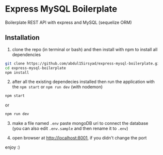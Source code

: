 # Express MySQL Boilerplate
Boilerplate REST API with express and MySQL (sequelize ORM)

## Installation
1. clone the repo (in terminal or bash) and then install with npm to install all dependencies

```bash
git clone https://github.com/abdul15irsyad/express-mysql-boilerplate.git
cd express-mysql-boilerplate
npm install
```

2. after all the existing dependecies installed then run the application with the `npm start` or `npm run dev` (with nodemon)

```bash
npm start
```
or
```bash
npm run dev
```

3. make a file named `.env` paste mongoDB uri to connect the database (you can also edit `.env.sample` and then rename it to `.env`)

4. open browser at [http://localhost:8001](http://localhost:8001), if you didn't change the port

enjoy :)